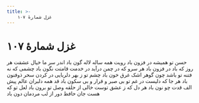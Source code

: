 ```yaml
---
title: >-
    غزل شمارهٔ ۱۰۷
---
```

# غزل شمارهٔ ۱۰۷

حسن تو همیشه در فزون باد
رویت همه ساله لاله گون باد
اندر سر ما خیال عشقت
هر روز که باد در فزون باد
هر سرو که در چمن درآید
در خدمت قامتت نگون باد
چشمی که نه فتنه تو باشد
چون گوهر اشک غرق خون باد
چشم تو ز بهر دلربایی
در کردن سحر ذوفنون باد
هر جا که دلیست در غم تو
بی صبر و قرار و بی سکون باد
قد همه دلبران عالم
پیش الف قدت چو نون باد
هر دل که ز عشق توست خالی
از حلقه وصل تو برون باد
لعل تو که هست جان حافظ
دور از لب مردمان دون باد
